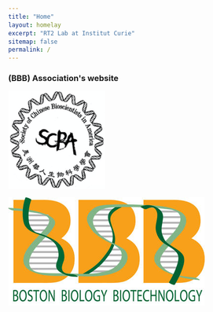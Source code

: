 ```yaml
---
title: "Home"
layout: homelay
excerpt: "RT2 Lab at Institut Curie"
sitemap: false
permalink: /
---
```

### (BBB) Association's website


![image](images/logo/screen_shot_2018-02-19_at_10.50.36_am_0.png)
 
![image](images/logo/bbb_logo_yl_xl_v1.jpg)


